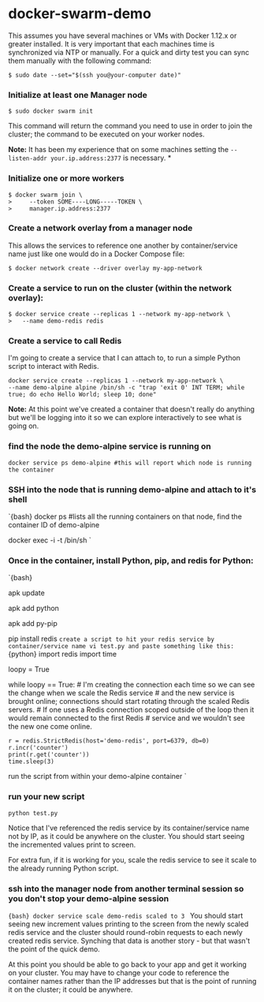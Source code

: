# docker-swarm-demo

This assumes you have several machines or VMs with Docker 1.12.x or greater installed.  It is very important that each machines time is synchronized via NTP or manually. For a quick and dirty test you can sync them manually with the following command:

```{bash}
$ sudo date --set="$(ssh you@your-computer date)"
```

### Initialize at least one Manager node
```{bash}
$ sudo docker swarm init 
```
This command will return the command you need to use in order to join the cluster; the command to be executed on your worker nodes.

**Note:** It has been my experience that on some machines setting the `--listen-addr your.ip.address:2377` is necessary.
* 

### Initialize one or more workers
```{bash}
$ docker swarm join \
>     --token SOME----LONG-----TOKEN \
>     manager.ip.address:2377
```


### Create a network overlay from a manager node
This allows the services to reference one another by container/service name just like one would do in a Docker Compose file:

```{bash}
$ docker network create --driver overlay my-app-network
```

### Create a service to run on the cluster (within the network overlay):
```{bash}
$ docker service create --replicas 1 --network my-app-network \
>   --name demo-redis redis
```

### Create a service to call Redis
I'm going to create a service that I can attach to, to run a simple Python script to interact with Redis.

```{bash}
docker service create --replicas 1 --network my-app-network \
--name demo-alpine alpine /bin/sh -c "trap 'exit 0' INT TERM; while true; do echo Hello World; sleep 10; done"
```

**Note:** At this point we've created a container that doesn't really do anything but we'll be logging into it so we can explore interactively to see what is going on.


### find the node the demo-alpine service is running on

`docker service ps demo-alpine #this will report which node is running the container`

### SSH into the node that is running demo-alpine and attach to it's shell

`{bash}
docker ps #lists all the running containers on that node, find the container ID of demo-alpine

docker exec -i -t <container id> /bin/sh
`
### Once in the container, install Python, pip, and redis for Python:
`{bash}

apk update

apk add python

apk add py-pip

pip install redis
`
create a script to hit your redis service by container/service name vi test.py and paste something like this:
`{python}
import redis
import time

loopy = True

while loopy == True:
    # I'm creating the connection each time so we can see the change when we scale the Redis service
    # and the new service is brought online; connections should start rotating through the scaled Redis servers.
    # If one uses a Redis connection scoped outside of the loop then it would remain connected to the first Redis
    # service and we wouldn't see the new one come online.

    r = redis.StrictRedis(host='demo-redis', port=6379, db=0)
    r.incr('counter')
    print(r.get('counter'))
    time.sleep(3)
run the script from within your demo-alpine container
`
### run your new script
`python test.py`

Notice that I've referenced the redis service by its container/service name not by IP, as it could be anywhere on the cluster. You should start seeing the incremented values print to screen.

For extra fun, if it is working for you, scale the redis service to see it scale to the already running Python script.

### ssh into the manager node from another terminal session so you don't stop your demo-alpine session
`{bash}
docker service scale demo-redis scaled to 3
`
You should start seeing new increment values printing to the screen from the newly scaled redis service and the cluster should round-robin requests to each newly created redis service. Synching that data is another story - but that wasn't the point of the quick demo.

At this point you should be able to go back to your app and get it working on your cluster. You may have to change your code to reference the container names rather than the IP addresses but that is the point of running it on the cluster; it could be anywhere.
